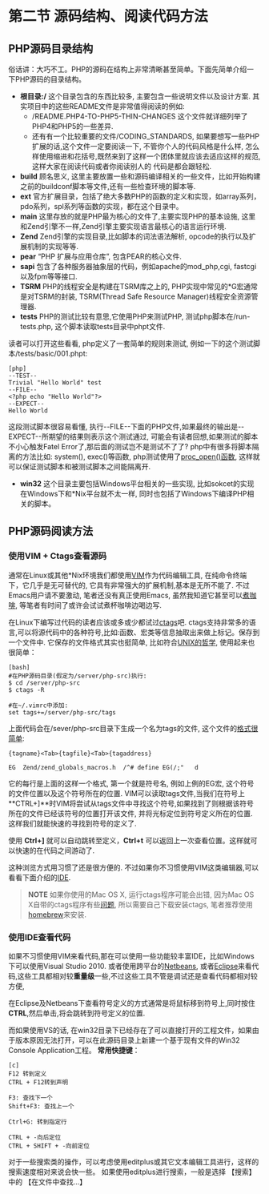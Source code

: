 # 第二节 源码结构、阅读代码方法

## PHP源码目录结构
  俗话讲：大巧不工。PHP的源码在结构上非常清晰甚至简单。下面先简单介绍一下PHP源码的目录结构。

* **根目录:/** 这个目录包含的东西比较多, 主要包含一些说明文件以及设计方案. 其实项目中的这些README文件是非常值得阅读的例如:
	- /README.PHP4-TO-PHP5-THIN-CHANGES 这个文件就详细列举了PHP4和PHP5的一些差异.
	- 还有有一个比较重要的文件/CODING_STANDARDS, 如果要想写一些PHP扩展的话,这个文件一定要阅读一下,
		不管你个人的代码风格是什么样, 怎么样使用缩进和花括号,既然来到了这样一个团体里就应该去适应这样的规范, 这样大家在阅读代码或者你阅读别人的
		代码是都会跟轻松. 
* **build** 顾名思义, 这里主要放置一些和源码编译相关的一些文件，比如开始构建之前的buildconf脚本等文件,还有一些检查环境的脚本等.
* **ext**   官方扩展目录，包括了绝大多数PHP的函数的定义和实现，如array系列，pdo系列，spl系列等函数的实现，都在这个目录中。
* **main**  这里存放的就是PHP最为核心的文件了,主要实现PHP的基本设施, 这里和Zend引擎不一样,Zend引擎主要实现语言最核心的语言运行环境.
* **Zend**  Zend引擎的实现目录,比如脚本的词法语法解析, opcode的执行以及扩展机制的实现等等.
* **pear**  “PHP 扩展与应用仓库”, 包含PEAR的核心文件.
* **sapi**  包含了各种服务器抽象层的代码，例如apache的mod_php,cgi, fastcgi以及fpm等等接口.
* **TSRM**  PHP的线程安全是构建在TSRM库之上的, PHP实现中常见的\*G宏通常是对TSRM的封装, TSRM(Thread Safe Resource Manager)线程安全资源管理器.
* **tests**  PHP的测试比较有意思,它使用PHP来测试PHP, 测试php脚本在/run-tests.php, 这个脚本读取tests目录中phpt文件.

读者可以打开这些看看, php定义了一套简单的规则来测试, 例如一下的这个测试脚本/tests/basic/001.phpt:

	[php]
	--TEST--
	Trivial "Hello World" test
	--FILE--
	<?php echo "Hello World"?>
	--EXPECT--
	Hello World

这段测试脚本很容易看懂, 执行--FILE--下面的PHP文件,如果最终的输出是--EXPECT--所期望的结果则表示这个测试通过, 可能会有读者回想,如果测试的脚本
不小心触发Fatel Error了,那后面的测试岂不是测试不了了? php中有很多将脚本隔离的方法比如: system(), exec()等函数, 
php测试使用了[proc_open()函数](http://www.php.net/manual/en/function.proc-open.php), 这样就可以保证测试脚本和被测试脚本之间能隔离开.

* **win32**  这个目录主要包括Windows平台相关的一些实现, 比如sokcet的实现在Windows下和\*Nix平台就不太一样, 同时也包括了Windows下编译PHP相关的脚本。 

## PHP源码阅读方法
### 使用VIM + Ctags查看源码
通常在Linux或其他\*Nix环境我们都使用[VIM](http://www.vim.org/)作为代码编辑工具, 在纯命令终端下，它几乎是无可替代的, 它具有非常强大的扩展机制,基本是无所不能了.
不过Emacs用户请不要激动, 笔者还没有真正使用Emacs, 虽然我知道它甚至可以[煮咖啡](http://people.ku.edu/~syliu/shredderyin/emacs_power.html),
等笔者有时间了或许会试试煮杯咖啡边喝边写.

在Linux下编写过代码的读者应该或多或少都试过[ctags](http://ctags.sourceforge.net/)吧.
ctags支持非常多的语言,可以将源代码中的各种符号,比如:函数、宏类等信息抽取出来做上标记。保存到一个文件中.
它保存的文件格式其实也挺简单, 比如符合[UNIX的哲学](http://zh.wikipedia.org/zh/Unix%E5%93%B2%E5%AD%A6),
使用起来也很简单：

    [bash]
    #在PHP源码目录(假定为/server/php-src)执行:
    $ cd /server/php-src
    $ ctags -R

    #在~/.vimrc中添加:
    set tags+=/server/php-src/tags

上面代码会在/sever/php-src目录下生成一个名为tags的文件, 这个文件的[格式很简单](http://ctags.sourceforge.net/FORMAT):

	{tagname}<Tab>{tagfile}<Tab>{tagaddress}

	EG  Zend/zend_globals_macros.h  /^# define EG(/;"   d
它的每行是上面的这样一个格式, 第一个就是符号名, 例如上例的EG宏, 这个符号的文件位置以及这个符号所在的位置.
VIM可以读取tags文件,当我们在符号上**CTRL+]**时VIM将尝试从tags文件中寻找这个符号,如果找到了则根据该符号所在的文件已经该符号的位置打开该文件,
并将光标定位到符号定义所在的位置. 这样我们就能快速的寻找到符号的定义了.

使用 **Ctrl+]** 就可以自动跳转至定义，**Ctrl+t** 可以返回上一次查看位置。这样就可以快速的在代码之间游动了.

这种浏览方式用习惯了还是很方便的. 不过如果你不习惯使用VIM这类编辑器,可以看看下面介绍的[IDE](http://zh.wikipedia.org/wiki/%E9%9B%86%E6%88%90%E5%BC%80%E5%8F%91%E7%8E%AF%E5%A2%83).

>**NOTE**
>如果你使用的Mac OS X, 运行ctags程序可能会出错, 因为Mac OS X自带的ctags程序有些[问题](http://adamyoung.net/Exuberant-Ctags-OS-X),
>所以需要自己下载安装ctags, 笔者推荐使用[homebrew](https://github.com/mxcl/homebrew)来安装.


### 使用IDE查看代码
如果不习惯使用VIM来看代码,那在可以使用一些功能较丰富IDE，比如Windows下可以使用Visual Studio 2010. 或者使用跨平台的[Netbeans](http://www.netbeans.org/),
或者[Eclipse](http://www.eclipse.org/)来看代码,这些工具都相对较**重量级**一些,不过这些工具不管是调试还是查看代码都相对较方便,

在Eclipse及Netbeans下查看符号定义的方式通常是将鼠标移到符号上,同时按住**CTRL**,然后单击,将会跳转到符号定义的位置.

而如果使用VS的话, 在win32目录下已经存在了可以直接打开的工程文件，如果由于版本原因无法打开，可以在此源码目录上新建一个基于现有文件的Win32 Console Application工程。
**常用快捷键**：

    [c]
    F12 转到定义
    CTRL + F12转到声明

    F3: 查找下一个
    Shift+F3: 查找上一个

    Ctrl+G: 转到指定行

    CTRL + -向后定位
    CTRL + SHIFT + -向前定位

对于一些搜索类的操作，可以考虑使用editplus或其它文本编辑工具进行，这样的搜索速度相对来说会快一些。 
如果使用editplus进行搜索，一般是选择 【搜索】 中的 【在文件中查找...】

